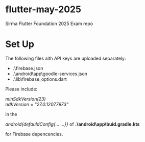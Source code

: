# flutter-may-2025
Sirma Flutter Foundation 2025 Exam repo 

# Set Up
The following files aith API keys are uploaded separately:
* .\firebase.json 
* .\android\app\goodle-services.json
* .\lib\firebase_options.dart

Please include: 

  *minSdkVersion(23)*\
  *ndkVersion = "27.0.12077973"* 

in the 

*android{defauldConfig{... ...}}* of **.\android\app\buid.gradle.kts** 

for Firebase depencencies.